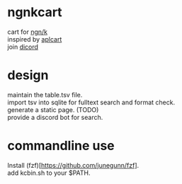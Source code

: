 # ngnkcart
cart for [ngn/k](https://codeberg.org/ngn/k)  
inspired by [aplcart](https://github.com/abrudz/aplcart)  
join [dicord](https://discord.gg/ZN9wVvpv)


# design
maintain the table.tsv file.  
import tsv into sqlite for fulltext search and format check.  
generate a static page.  (TODO)  
provide a discord bot for search.

# commandline use
Install (fzf)[https://github.com/junegunn/fzf].  
add kcbin.sh to your $PATH.
